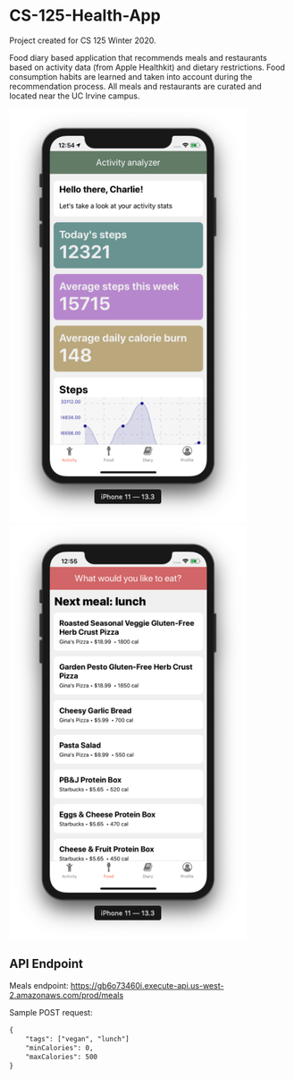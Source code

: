 # CS-125-Health-App

Project created for CS 125 Winter 2020.

Food diary based application that recommends meals and restaurants based on activity data (from Apple Healthkit) and dietary restrictions. Food consumption habits are learned and taken into account during the recommendation process. All meals and restaurants are curated and located near the UC Irvine campus.

<img src="Activity-screen.png" width="425"/> <img src="Diary-screen.png" width="425"/> 


## API Endpoint

Meals endpoint: https://gb6o73460i.execute-api.us-west-2.amazonaws.com/prod/meals

Sample POST request:
```
{
	"tags": ["vegan", "lunch"]
	"minCalories": 0,
	"maxCalories": 500
}
```
